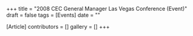 +++
title = "2008 CEC General Manager Las Vegas Conference (Event)"
draft = false
tags = [Events]
date = ""

[Article]
contributors = []
gallery = []
+++